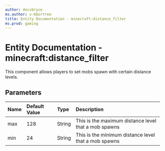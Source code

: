 ```yaml
---
author: docsbryce
ms.author: v-bbortree
title: Entity Documentation - minecraft:distance_filter
ms.prod: gaming
---
```


# Entity Documentation - minecraft:distance_filter

This component allows players to set mobs spawn with certain distance levels.

## Parameters

|Name |Default Value|Type |Description |
|:-----------|:-----------|:-----------|:-----------|
| max| 128 |String | This is the maximum distance level that a mob spawns |
| min| 24 |String | This is the minimum distance level that a mob spawns |
